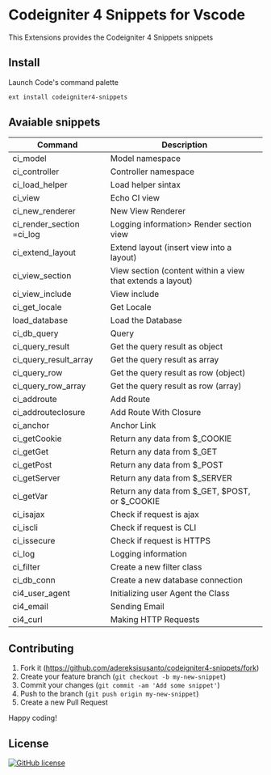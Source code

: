 # Codeigniter 4 Snippets for Vscode

This Extensions provides the Codeigniter 4 Snippets snippets

## Install

Launch Code's command palette

```bash
ext install codeigniter4-snippets
```

## Avaiable snippets

| Command                   | Description                                                |
| ------------------------- | ---------------------------------------------------------- |
| ci_model                  | Model namespace                                            |
| ci_controller             | Controller namespace                                       |
| ci_load_helper            | Load helper sintax                                         |
| ci_view                   | Echo CI view                                               |
| ci_new_renderer           | New View Renderer                                          |
| ci_render_section =ci_log | Logging information> Render section view                   |
| ci_extend_layout          | Extend layout (insert view into a layout)                  |
| ci_view_section           | View section (content within a view that extends a layout) |
| ci_view_include           | View include                                               |
| ci_get_locale             | Get Locale                                                 |
| load_database             | Load the Database                                          |
| ci_db_query               | Query                                                      |
| ci_query_result           | Get the query result as object                             |
| ci_query_result_array     | Get the query result as array                              |
| ci_query_row              | Get the query result as row (object)                       |
| ci_query_row_array        | Get the query result as row (array)                        |
| ci_addroute               | Add Route                                                  |
| ci_addrouteclosure        | Add Route With Closure                                     |
| ci_anchor                 | Anchor Link                                                |
| ci_getCookie              | Return any data from $\_COOKIE                             |
| ci_getGet                 | Return any data from $\_GET                                |
| ci_getPost                | Return any data from $\_POST                               |
| ci_getServer              | Return any data from $\_SERVER                             |
| ci_getVar                 | Return any data from $\_GET, $POST, or $\_COOKIE           |
| ci_isajax                 | Check if request is ajax                                   |
| ci_iscli                  | Check if request is CLI                                    |
| ci_issecure               | Check if request is HTTPS                                  |
| ci_log                    | Logging information                                        |
| ci_filter                 | Create a new filter class                                  |
| ci_db_conn                | Create a new database connection                           |
| ci4_user_agent            | Initializing user Agent the Class                          |
| ci4_email                 | Sending Email                                              |
| ci4_curl                  | Making HTTP Requests                                       |

## Contributing

1. Fork it (<https://github.com/adereksisusanto/codeigniter4-snippets/fork>)
2. Create your feature branch (`git checkout -b my-new-snippet`)
3. Commit your changes (`git commit -am 'Add some snippet'`)
4. Push to the branch (`git push origin my-new-snippet`)
5. Create a new Pull Request

Happy coding!

## License

[![GitHub license](https://img.shields.io/github/license/adereksisusanto/codeigniter4-snippets.svg)](https://github.com/adereksisusanto/codeigniter4-snippets)
